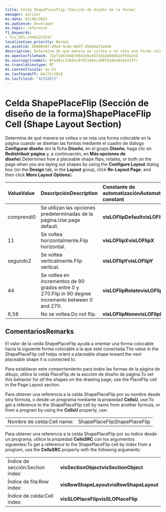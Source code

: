 ```yaml
---
title: Celda ShapePlaceFlip (Sección de diseño de la forma)
manager: soliver
ms.date: 03/09/2015
ms.audience: Developer
ms.topic: reference
f1_keywords:
- Vis_DSS.chm82253247
localization_priority: Normal
ms.assetid: 40008507-d9e4-9c0e-603f-d5e6da73a94b
description: Determina de qué manera se voltea o se rota una forma colocable en la página cuando se diseñan las formas mediante el cuadro de diálogo Configurar diseño (en la ficha Diseño, en el grupo Diseño, haga clic en Redistribuir página y, a continuación, en Más opciones de diseño).
ms.openlocfilehash: 72ef1b67dd87d842e6a4372d1eb08d614f0eb2d3
ms.sourcegitcommit: 8fe462c32b91c87911942c188f3445e85a54137c
ms.translationtype: MT
ms.contentlocale: es-ES
ms.lasthandoff: 04/23/2019
ms.locfileid: "32332672"
---
```

# <a name="shapeplaceflip-cell-shape-layout-section"></a><span data-ttu-id="8678b-103">Celda ShapePlaceFlip (Sección de diseño de la forma)</span><span class="sxs-lookup"><span data-stu-id="8678b-103">ShapePlaceFlip Cell (Shape Layout Section)</span></span>

<span data-ttu-id="8678b-104">Determina de qué manera se voltea o se rota una forma colocable en la página cuando se diseñan las formas mediante el cuadro de diálogo **Configurar diseño** (en la ficha **Diseño**, en el grupo **Diseño**, haga clic en **Redistribuir página** y, a continuación, en **Más opciones de diseño**).</span><span class="sxs-lookup"><span data-stu-id="8678b-104">Determines how a placeable shape flips, rotates, or both on the page when you are laying out shapes by using the **Configure Layout** dialog box (on the **Design** tab, in the **Layout** group, click **Re-Layout Page**, and then click **More Layout Options**).</span></span>
  
|<span data-ttu-id="8678b-105">**Value**</span><span class="sxs-lookup"><span data-stu-id="8678b-105">**Value**</span></span>|<span data-ttu-id="8678b-106">**Descripción**</span><span class="sxs-lookup"><span data-stu-id="8678b-106">**Description**</span></span>|<span data-ttu-id="8678b-107">**Constante de automatización**</span><span class="sxs-lookup"><span data-stu-id="8678b-107">**Automation constant**</span></span>|
|:-----|:-----|:-----|
|<span data-ttu-id="8678b-108">comprendi</span><span class="sxs-lookup"><span data-stu-id="8678b-108">0</span></span>  <br/> |<span data-ttu-id="8678b-109">Se utilizan las opciones predeterminadas de la página.</span><span class="sxs-lookup"><span data-stu-id="8678b-109">Use page default.</span></span>  <br/> |<span data-ttu-id="8678b-110">**visLOFlipDefault**</span><span class="sxs-lookup"><span data-stu-id="8678b-110">**visLOFlipDefault**</span></span> <br/> |
|<span data-ttu-id="8678b-111">1</span><span class="sxs-lookup"><span data-stu-id="8678b-111">1</span></span>  <br/> |<span data-ttu-id="8678b-112">Se voltea horizontalmente.</span><span class="sxs-lookup"><span data-stu-id="8678b-112">Flip horizontal.</span></span>  <br/> |<span data-ttu-id="8678b-113">**visLOFlipX**</span><span class="sxs-lookup"><span data-stu-id="8678b-113">**visLOFlipX**</span></span> <br/> |
|<span data-ttu-id="8678b-114">segundo</span><span class="sxs-lookup"><span data-stu-id="8678b-114">2</span></span>  <br/> |<span data-ttu-id="8678b-115">Se voltea verticalmente.</span><span class="sxs-lookup"><span data-stu-id="8678b-115">Flip vertical.</span></span>  <br/> |<span data-ttu-id="8678b-116">**visLOFlipY**</span><span class="sxs-lookup"><span data-stu-id="8678b-116">**visLOFlipY**</span></span> <br/> |
|<span data-ttu-id="8678b-117">4</span><span class="sxs-lookup"><span data-stu-id="8678b-117">4</span></span>  <br/> |<span data-ttu-id="8678b-118">Se voltea en incrementos de 90 grados entre 0 y 270.</span><span class="sxs-lookup"><span data-stu-id="8678b-118">Flip in 90 degree increments between 0 and 270.</span></span>  <br/> |<span data-ttu-id="8678b-119">**visLOFlipRotate**</span><span class="sxs-lookup"><span data-stu-id="8678b-119">**visLOFlipRotate**</span></span> <br/> |
|<span data-ttu-id="8678b-120">8,5</span><span class="sxs-lookup"><span data-stu-id="8678b-120">8</span></span>  <br/> |<span data-ttu-id="8678b-121">No se voltea.</span><span class="sxs-lookup"><span data-stu-id="8678b-121">Do not flip.</span></span>  <br/> |<span data-ttu-id="8678b-122">**visLOFlipNone**</span><span class="sxs-lookup"><span data-stu-id="8678b-122">**visLOFlipNone**</span></span> <br/> |
   
## <a name="remarks"></a><span data-ttu-id="8678b-123">Comentarios</span><span class="sxs-lookup"><span data-stu-id="8678b-123">Remarks</span></span>

<span data-ttu-id="8678b-124">El valor de la celda ShapePlaceFlip ayuda a orientar una forma colocable hacia la siguiente forma colocable a la que esté conectada.</span><span class="sxs-lookup"><span data-stu-id="8678b-124">The value in the ShapePlaceFlip cell helps orient a placeable shape toward the next placeable shape it is connected to.</span></span>
  
<span data-ttu-id="8678b-125">Para establecer este comportamiento para *todas* las formas de la página de dibujo, utilice la celda PlaceFlip de la sección de diseño de página.</span><span class="sxs-lookup"><span data-stu-id="8678b-125">To set this behavior for  *all*  the shapes on the drawing page, use the PlaceFlip cell in the Page Layout section.</span></span> 
  
<span data-ttu-id="8678b-126">Para obtener una referencia a la celda ShapePlaceFlip por su nombre desde otra fórmula, o desde un programa mediante la propiedad **CellsU**, use:</span><span class="sxs-lookup"><span data-stu-id="8678b-126">To get a reference to the ShapePlaceFlip cell by name from another formula, or from a program by using the **CellsU** property, use:</span></span> 
  
|||
|:-----|:-----|
|<span data-ttu-id="8678b-127">Nombre de celda:</span><span class="sxs-lookup"><span data-stu-id="8678b-127">Cell name:</span></span>  <br/> |<span data-ttu-id="8678b-128">ShapePlaceFlip</span><span class="sxs-lookup"><span data-stu-id="8678b-128">ShapePlaceFlip</span></span>  <br/> |
   
<span data-ttu-id="8678b-129">Para obtener una referencia a la celda ShapePlaceFlip por su índice desde un programa, utilice la propiedad **CellsSRC** con los argumentos siguientes:</span><span class="sxs-lookup"><span data-stu-id="8678b-129">To get a reference to the ShapePlaceFlip cell by index from a program, use the **CellsSRC** property with the following arguments:</span></span> 
  
|||
|:-----|:-----|
|<span data-ttu-id="8678b-130">Índice de sección:</span><span class="sxs-lookup"><span data-stu-id="8678b-130">Section index:</span></span>  <br/> |<span data-ttu-id="8678b-131">**visSectionObject**</span><span class="sxs-lookup"><span data-stu-id="8678b-131">**visSectionObject**</span></span> <br/> |
|<span data-ttu-id="8678b-132">Índice de fila:</span><span class="sxs-lookup"><span data-stu-id="8678b-132">Row index:</span></span>  <br/> |<span data-ttu-id="8678b-133">**visRowShapeLayout**</span><span class="sxs-lookup"><span data-stu-id="8678b-133">**visRowShapeLayout**</span></span> <br/> |
|<span data-ttu-id="8678b-134">Índice de celda:</span><span class="sxs-lookup"><span data-stu-id="8678b-134">Cell index:</span></span>  <br/> |<span data-ttu-id="8678b-135">**visSLOPlaceFlip**</span><span class="sxs-lookup"><span data-stu-id="8678b-135">**visSLOPlaceFlip**</span></span> <br/> |
   

